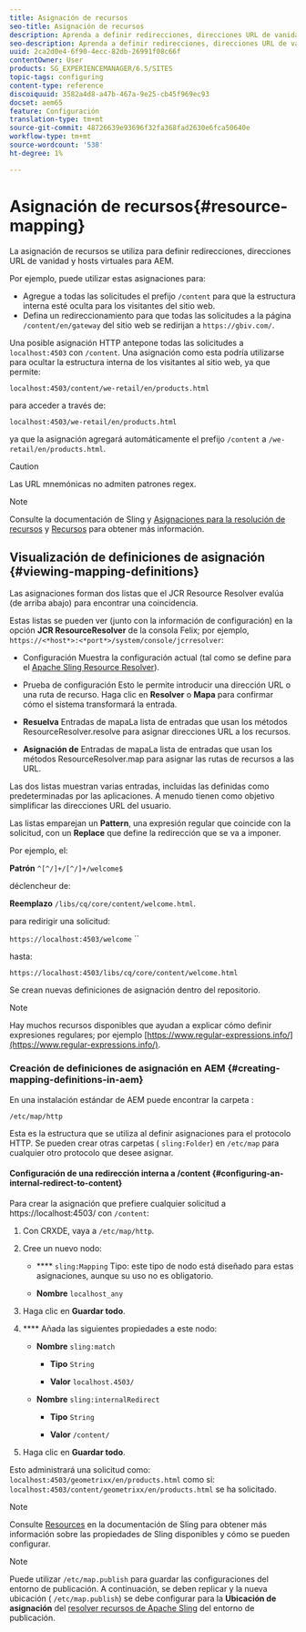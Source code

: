 ```yaml
---
title: Asignación de recursos
seo-title: Asignación de recursos
description: Aprenda a definir redirecciones, direcciones URL de vanidad y hosts virtuales para AEM mediante la asignación de recursos.
seo-description: Aprenda a definir redirecciones, direcciones URL de vanidad y hosts virtuales para AEM mediante la asignación de recursos.
uuid: 2ca2d0e4-6f90-4ecc-82db-26991f08c66f
contentOwner: User
products: SG_EXPERIENCEMANAGER/6.5/SITES
topic-tags: configuring
content-type: reference
discoiquuid: 3582a4d8-a47b-467a-9e25-cb45f969ec93
docset: aem65
feature: Configuración
translation-type: tm+mt
source-git-commit: 48726639e93696f32fa368fad2630e6fca50640e
workflow-type: tm+mt
source-wordcount: '538'
ht-degree: 1%

---
```



# Asignación de recursos{#resource-mapping}

La asignación de recursos se utiliza para definir redirecciones, direcciones URL de vanidad y hosts virtuales para AEM.

Por ejemplo, puede utilizar estas asignaciones para:

* Agregue a todas las solicitudes el prefijo `/content` para que la estructura interna esté oculta para los visitantes del sitio web.
* Defina un redireccionamiento para que todas las solicitudes a la página `/content/en/gateway` del sitio web se redirijan a `https://gbiv.com/`.

Una posible asignación HTTP antepone todas las solicitudes a `localhost:4503` con `/content`. Una asignación como esta podría utilizarse para ocultar la estructura interna de los visitantes al sitio web, ya que permite:

`localhost:4503/content/we-retail/en/products.html`

para acceder a través de:

`localhost:4503/we-retail/en/products.html`

ya que la asignación agregará automáticamente el prefijo `/content` a `/we-retail/en/products.html`.

>[!CAUTION]
>
>Las URL mnemónicas no admiten patrones regex.

>[!NOTE]
>
>Consulte la documentación de Sling y [Asignaciones para la resolución de recursos](https://sling.apache.org/site/resources.html) y [Recursos](https://sling.apache.org/site/mappings-for-resource-resolution.html) para obtener más información.

## Visualización de definiciones de asignación {#viewing-mapping-definitions}

Las asignaciones forman dos listas que el JCR Resource Resolver evalúa (de arriba abajo) para encontrar una coincidencia.

Estas listas se pueden ver (junto con la información de configuración) en la opción **JCR ResourceResolver** de la consola Felix; por ejemplo, `https://<*host*>:<*port*>/system/console/jcrresolver`:

* Configuración
Muestra la configuración actual (tal como se define para el [Apache Sling Resource Resolver](/help/sites-deploying/osgi-configuration-settings.md#apacheslingresourceresolver)).

* Prueba de configuración
Esto le permite introducir una dirección URL o una ruta de recurso. Haga clic en **Resolver** o **Mapa** para confirmar cómo el sistema transformará la entrada.

* **Resuelva**
Entradas de mapaLa lista de entradas que usan los métodos ResourceResolver.resolve para asignar direcciones URL a los recursos.

* **Asignación de**
Entradas de mapaLa lista de entradas que usan los métodos ResourceResolver.map para asignar las rutas de recursos a las URL.

Las dos listas muestran varias entradas, incluidas las definidas como predeterminadas por las aplicaciones. A menudo tienen como objetivo simplificar las direcciones URL del usuario.

Las listas emparejan un **Pattern**, una expresión regular que coincide con la solicitud, con un **Replace** que define la redirección que se va a imponer.

Por ejemplo, el:

**Patrón** `^[^/]+/[^/]+/welcome$`

déclencheur de:

**Reemplazo** `/libs/cq/core/content/welcome.html`.

para redirigir una solicitud:

`https://localhost:4503/welcome` ``

hasta:

`https://localhost:4503/libs/cq/core/content/welcome.html`

Se crean nuevas definiciones de asignación dentro del repositorio.

>[!NOTE]
>
>Hay muchos recursos disponibles que ayudan a explicar cómo definir expresiones regulares; por ejemplo [https://www.regular-expressions.info/](https://www.regular-expressions.info/).

### Creación de definiciones de asignación en AEM {#creating-mapping-definitions-in-aem}

En una instalación estándar de AEM puede encontrar la carpeta :

`/etc/map/http`

Esta es la estructura que se utiliza al definir asignaciones para el protocolo HTTP. Se pueden crear otras carpetas ( `sling:Folder`) en `/etc/map` para cualquier otro protocolo que desee asignar.

#### Configuración de una redirección interna a /content {#configuring-an-internal-redirect-to-content}

Para crear la asignación que prefiere cualquier solicitud a https://localhost:4503/ con `/content`:

1. Con CRXDE, vaya a `/etc/map/http`.

1. Cree un nuevo nodo:

   * **** `sling:Mapping`
Tipo: este tipo de nodo está diseñado para estas asignaciones, aunque su uso no es obligatorio.

   * **Nombre** `localhost_any`

1. Haga clic en **Guardar todo**.
1. **** Añada las siguientes propiedades a este nodo:

   * **Nombre** `sling:match`

      * **Tipo** `String`

      * **Valor** `localhost.4503/`
   * **Nombre** `sling:internalRedirect`

      * **Tipo** `String`

      * **Valor** `/content/`


1. Haga clic en **Guardar todo**.

Esto administrará una solicitud como:
`localhost:4503/geometrixx/en/products.html`
como si:
`localhost:4503/content/geometrixx/en/products.html`
se ha solicitado.

>[!NOTE]
>
>Consulte [Resources](https://sling.apache.org/site/mappings-for-resource-resolution.html) en la documentación de Sling para obtener más información sobre las propiedades de Sling disponibles y cómo se pueden configurar.

>[!NOTE]
>
>Puede utilizar `/etc/map.publish` para guardar las configuraciones del entorno de publicación. A continuación, se deben replicar y la nueva ubicación ( `/etc/map.publish`) se debe configurar para la **Ubicación de asignación** del [resolver recursos de Apache Sling](/help/sites-deploying/osgi-configuration-settings.md#apacheslingresourceresolver) del entorno de publicación.

